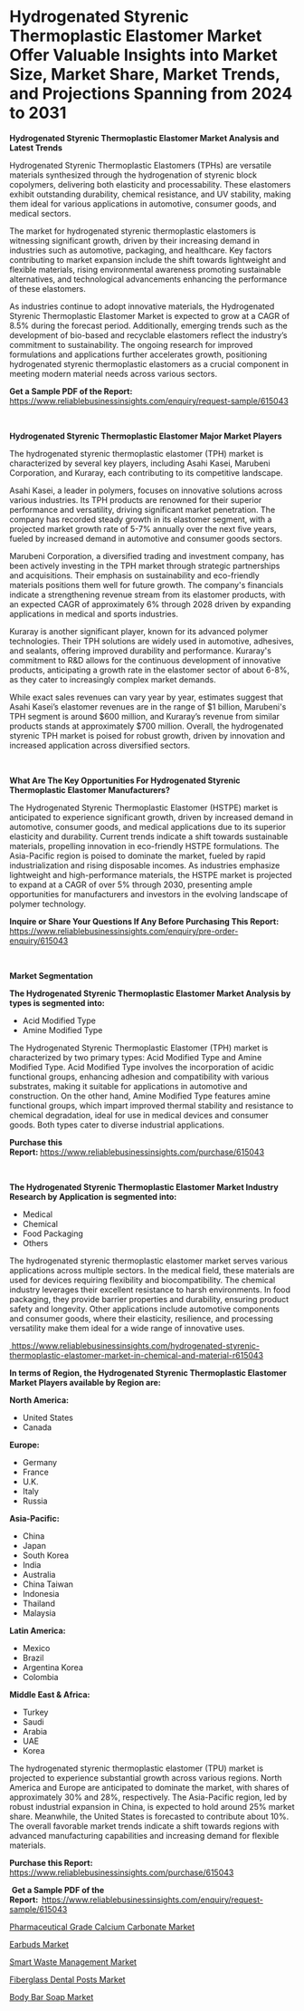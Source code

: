 <p><h1>Hydrogenated Styrenic Thermoplastic Elastomer Market Offer Valuable Insights into Market Size, Market Share, Market Trends, and Projections Spanning from 2024 to 2031</h1></p><p><strong>Hydrogenated Styrenic Thermoplastic Elastomer Market Analysis and Latest Trends</strong></p>
<p><p>Hydrogenated Styrenic Thermoplastic Elastomers (TPHs) are versatile materials synthesized through the hydrogenation of styrenic block copolymers, delivering both elasticity and processability. These elastomers exhibit outstanding durability, chemical resistance, and UV stability, making them ideal for various applications in automotive, consumer goods, and medical sectors. </p><p>The market for hydrogenated styrenic thermoplastic elastomers is witnessing significant growth, driven by their increasing demand in industries such as automotive, packaging, and healthcare. Key factors contributing to market expansion include the shift towards lightweight and flexible materials, rising environmental awareness promoting sustainable alternatives, and technological advancements enhancing the performance of these elastomers. </p><p>As industries continue to adopt innovative materials, the Hydrogenated Styrenic Thermoplastic Elastomer Market is expected to grow at a CAGR of 8.5% during the forecast period. Additionally, emerging trends such as the development of bio-based and recyclable elastomers reflect the industry’s commitment to sustainability. The ongoing research for improved formulations and applications further accelerates growth, positioning hydrogenated styrenic thermoplastic elastomers as a crucial component in meeting modern material needs across various sectors.</p></p>
<p><strong>Get a Sample PDF of the Report:&nbsp;</strong> <a href="https://www.reliablebusinessinsights.com/enquiry/request-sample/615043?utm_campaign=60&utm_medium=2&utm_source=Github&utm_content=ia&utm_term=01102024&utm_id=hydrogenated-styrenic-thermoplastic-elastomer">https://www.reliablebusinessinsights.com/enquiry/request-sample/615043</a></p>
<p>&nbsp;</p>
<p><strong>Hydrogenated Styrenic Thermoplastic Elastomer Major Market Players</strong></p>
<p><p>The hydrogenated styrenic thermoplastic elastomer (TPH) market is characterized by several key players, including Asahi Kasei, Marubeni Corporation, and Kuraray, each contributing to its competitive landscape. </p><p>Asahi Kasei, a leader in polymers, focuses on innovative solutions across various industries. Its TPH products are renowned for their superior performance and versatility, driving significant market penetration. The company has recorded steady growth in its elastomer segment, with a projected market growth rate of 5-7% annually over the next five years, fueled by increased demand in automotive and consumer goods sectors.</p><p>Marubeni Corporation, a diversified trading and investment company, has been actively investing in the TPH market through strategic partnerships and acquisitions. Their emphasis on sustainability and eco-friendly materials positions them well for future growth. The company's financials indicate a strengthening revenue stream from its elastomer products, with an expected CAGR of approximately 6% through 2028 driven by expanding applications in medical and sports industries.</p><p>Kuraray is another significant player, known for its advanced polymer technologies. Their TPH solutions are widely used in automotive, adhesives, and sealants, offering improved durability and performance. Kuraray's commitment to R&D allows for the continuous development of innovative products, anticipating a growth rate in the elastomer sector of about 6-8%, as they cater to increasingly complex market demands.</p><p>While exact sales revenues can vary year by year, estimates suggest that Asahi Kasei’s elastomer revenues are in the range of $1 billion, Marubeni's TPH segment is around $600 million, and Kuraray’s revenue from similar products stands at approximately $700 million. Overall, the hydrogenated styrenic TPH market is poised for robust growth, driven by innovation and increased application across diversified sectors.</p></p>
<p>&nbsp;</p>
<p><strong>What Are The Key Opportunities For Hydrogenated Styrenic Thermoplastic Elastomer Manufacturers?</strong></p>
<p><p>The Hydrogenated Styrenic Thermoplastic Elastomer (HSTPE) market is anticipated to experience significant growth, driven by increased demand in automotive, consumer goods, and medical applications due to its superior elasticity and durability. Current trends indicate a shift towards sustainable materials, propelling innovation in eco-friendly HSTPE formulations. The Asia-Pacific region is poised to dominate the market, fueled by rapid industrialization and rising disposable incomes. As industries emphasize lightweight and high-performance materials, the HSTPE market is projected to expand at a CAGR of over 5% through 2030, presenting ample opportunities for manufacturers and investors in the evolving landscape of polymer technology.</p></p>
<p><strong>Inquire or Share Your Questions If Any Before Purchasing This Report:</strong> <a href="https://www.reliablebusinessinsights.com/enquiry/pre-order-enquiry/615043?utm_campaign=60&utm_medium=2&utm_source=Github&utm_content=ia&utm_term=01102024&utm_id=hydrogenated-styrenic-thermoplastic-elastomer">https://www.reliablebusinessinsights.com/enquiry/pre-order-enquiry/615043</a></p>
<p>&nbsp;</p>
<p><strong>Market Segmentation</strong></p>
<p><strong>The Hydrogenated Styrenic Thermoplastic Elastomer Market Analysis by types is segmented into:</strong></p>
<p><ul><li>Acid Modified Type</li><li>Amine Modified Type</li></ul></p>
<p><p>The Hydrogenated Styrenic Thermoplastic Elastomer (TPH) market is characterized by two primary types: Acid Modified Type and Amine Modified Type. Acid Modified Type involves the incorporation of acidic functional groups, enhancing adhesion and compatibility with various substrates, making it suitable for applications in automotive and construction. On the other hand, Amine Modified Type features amine functional groups, which impart improved thermal stability and resistance to chemical degradation, ideal for use in medical devices and consumer goods. Both types cater to diverse industrial applications.</p></p>
<p><strong>Purchase this Report:&nbsp;</strong><a href="https://www.reliablebusinessinsights.com/purchase/615043?utm_campaign=60&utm_medium=2&utm_source=Github&utm_content=ia&utm_term=01102024&utm_id=hydrogenated-styrenic-thermoplastic-elastomer">https://www.reliablebusinessinsights.com/purchase/615043</a></p>
<p>&nbsp;</p>
<p><strong>The Hydrogenated Styrenic Thermoplastic Elastomer Market Industry Research by Application is segmented into:</strong></p>
<p><ul><li>Medical</li><li>Chemical</li><li>Food Packaging</li><li>Others</li></ul></p>
<p><p>The hydrogenated styrenic thermoplastic elastomer market serves various applications across multiple sectors. In the medical field, these materials are used for devices requiring flexibility and biocompatibility. The chemical industry leverages their excellent resistance to harsh environments. In food packaging, they provide barrier properties and durability, ensuring product safety and longevity. Other applications include automotive components and consumer goods, where their elasticity, resilience, and processing versatility make them ideal for a wide range of innovative uses.</p></p>
<p><a href="https://www.reliablebusinessinsights.com/hydrogenated-styrenic-thermoplastic-elastomer-market-in-chemical-and-material-r615043?utm_campaign=60&utm_medium=2&utm_source=Github&utm_content=ia&utm_term=01102024&utm_id=hydrogenated-styrenic-thermoplastic-elastomer">&nbsp;https://www.reliablebusinessinsights.com/hydrogenated-styrenic-thermoplastic-elastomer-market-in-chemical-and-material-r615043</a></p>
<p><strong>In terms of Region, the Hydrogenated Styrenic Thermoplastic Elastomer Market Players available by Region are:</strong></p>
<p>
    <p> <strong> North America: </strong>
        <ul>
            <li>United States</li>
            <li>Canada</li>
        </ul>
        </p> 
    <p> <strong> Europe: </strong>
        <ul>
            <li>Germany</li>
            <li>France</li>
            <li>U.K.</li>
            <li>Italy</li>
            <li>Russia</li>
        </ul>
        </p> 
    <p> <strong> Asia-Pacific: </strong>
        <ul>
            <li>China</li>
            <li>Japan</li>
            <li>South Korea</li>
            <li>India</li>
            <li>Australia</li>
            <li>China Taiwan</li>
            <li>Indonesia</li>
            <li>Thailand</li>
            <li>Malaysia</li>
        </ul>
        </p> 
    <p> <strong> Latin America: </strong>
        <ul>
            <li>Mexico</li>
            <li>Brazil</li>
            <li>Argentina Korea</li>
            <li>Colombia</li>
        </ul>
        </p> 
    <p> <strong> Middle East & Africa: </strong>
        <ul>
            <li>Turkey</li>
            <li>Saudi</li>
            <li>Arabia</li>
            <li>UAE</li>
            <li>Korea</li>
        </ul>
    </p>
    </p>
<p><p>The hydrogenated styrenic thermoplastic elastomer (TPU) market is projected to experience substantial growth across various regions. North America and Europe are anticipated to dominate the market, with shares of approximately 30% and 28%, respectively. The Asia-Pacific region, led by robust industrial expansion in China, is expected to hold around 25% market share. Meanwhile, the United States is forecasted to contribute about 10%. The overall favorable market trends indicate a shift towards regions with advanced manufacturing capabilities and increasing demand for flexible materials.</p></p>
<p><strong>Purchase this Report: </strong><a href="https://www.reliablebusinessinsights.com/purchase/615043?utm_campaign=60&utm_medium=2&utm_source=Github&utm_content=ia&utm_term=01102024&utm_id=hydrogenated-styrenic-thermoplastic-elastomer">https://www.reliablebusinessinsights.com/purchase/615043</a></p>
<p>&nbsp;<strong>Get a Sample PDF of the Report:&nbsp;&nbsp;</strong><a href="https://www.reliablebusinessinsights.com/enquiry/request-sample/615043?utm_campaign=60&utm_medium=2&utm_source=Github&utm_content=ia&utm_term=01102024&utm_id=hydrogenated-styrenic-thermoplastic-elastomer">https://www.reliablebusinessinsights.com/enquiry/request-sample/615043</a></p>
<p><strong></strong></p>
<p><p><a href="https://github.com/FahadAhmed223/Market-Research-Report-List-1/blob/main/pharmaceutical-grade-calcium-carbonate-market.md?utm_campaign=60&utm_medium=2&utm_source=Github&utm_content=ia&utm_term=01102024&utm_id=hydrogenated-styrenic-thermoplastic-elastomer">Pharmaceutical Grade Calcium Carbonate Market</a></p><p><a href="https://issuu.com/reportprime-2/docs/earbuds-market-size-2030.pptx_e8d9ade70ae03b?utm_campaign=60&utm_medium=2&utm_source=Github&utm_content=ia&utm_term=01102024&utm_id=hydrogenated-styrenic-thermoplastic-elastomer">Earbuds Market</a></p><p><a href="https://issuu.com/reportprime-2/docs/smart-waste-management-market-size-_48a5d15e60dc51?utm_campaign=60&utm_medium=2&utm_source=Github&utm_content=ia&utm_term=01102024&utm_id=hydrogenated-styrenic-thermoplastic-elastomer">Smart Waste Management Market</a></p><p><a href="https://www.linkedin.com/pulse/fiberglass-dental-posts-market-size-type-taperedparallelother-rbkve?utm_campaign=60&utm_medium=2&utm_source=Github&utm_content=ia&utm_term=01102024&utm_id=hydrogenated-styrenic-thermoplastic-elastomer">Fiberglass Dental Posts Market</a></p><p><a href="https://www.linkedin.com/pulse/driving-market-forces-body-bar-soap-trends-future-forecasts-yb2ac?utm_campaign=60&utm_medium=2&utm_source=Github&utm_content=ia&utm_term=01102024&utm_id=hydrogenated-styrenic-thermoplastic-elastomer">Body Bar Soap Market</a></p></p>